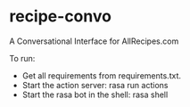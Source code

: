 # recipe-convo
A Conversational Interface for AllRecipes.com

To run:
- Get all requirements from requirements.txt.
- Start the action server: rasa run actions
- Start the rasa bot in the shell: rasa shell

